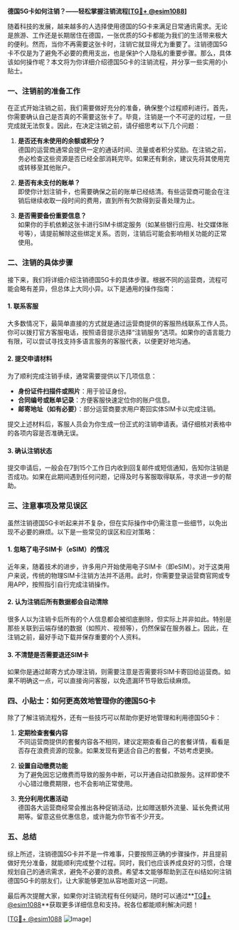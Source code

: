 **德国5G卡如何注销？——轻松掌握注销流程[[TG💪+ @esim1088](https://t.me/s/esim1088)]**

随着科技的发展，越来越多的人选择使用德国的5G卡来满足日常通讯需求。无论是旅游、工作还是长期居住在德国，一张优质的5G卡都能为我们的生活带来极大的便利。然而，当你不再需要这张卡时，注销它就显得尤为重要了。注销德国5G卡不仅是为了避免不必要的费用支出，也是保护个人隐私的重要步骤。那么，具体该如何操作呢？本文将为你详细介绍德国5G卡的注销流程，并分享一些实用的小贴士。

### 一、注销前的准备工作

在正式开始注销之前，我们需要做好充分的准备，确保整个过程顺利进行。首先，你需要确认自己是否真的不需要这张卡了。毕竟，注销是一个不可逆的过程，一旦完成就无法恢复。因此，在决定注销之前，请仔细思考以下几个问题：

1. **是否还有未使用的余额或积分？**  
   德国的运营商通常会提供一定的通话时间、流量或者积分奖励。在注销之前，务必检查这些资源是否已经全部消耗完毕。如果还有剩余，建议先将其使用完或转移至其他账户。

2. **是否有未支付的账单？**  
   即使你计划注销卡，也需要确保之前的账单已经结清。有些运营商可能会在注销后继续收取一段时间的费用，直到所有欠款得到妥善处理为止。

3. **是否需要备份重要信息？**  
   如果你的手机依赖这张卡进行SIM卡绑定服务（如某些银行应用、社交媒体账号等），请提前解除这些绑定关系。否则，注销后可能会影响相关功能的正常使用。

### 二、注销的具体步骤

接下来，我们将详细介绍注销德国5G卡的具体步骤。根据不同的运营商，流程可能会略有差异，但总体上大同小异。以下是通用的操作指南：

#### 1. 联系客服
大多数情况下，最简单直接的方式就是通过运营商提供的客服热线联系工作人员。你可以拨打官方客服电话，按照语音提示选择“注销服务”选项。如果你的语言能力有限，可以尝试寻找支持多语言服务的客服代表，以便更好地沟通。

#### 2. 提交申请材料
为了顺利完成注销手续，通常需要提供以下几项信息：
- **身份证件扫描件或照片**：用于验证身份。
- **合同编号或账单记录**：方便客服快速定位你的账户信息。
- **邮寄地址（如有必要）**：部分运营商要求用户寄回实体SIM卡以完成注销。

提交上述材料后，客服人员会为你生成一份正式的注销申请表。请仔细核对表格中的各项内容是否准确无误。

#### 3. 确认注销状态
提交申请后，一般会在7到15个工作日内收到回复邮件或短信通知，告知你注销是否成功。如果在此期间遇到任何问题，记得及时与客服取得联系，寻求进一步的帮助。

### 三、注意事项及常见误区

虽然注销德国5G卡听起来并不复杂，但在实际操作中仍需注意一些细节，以免出现不必要的麻烦。以下是一些常见的误区和应对策略：

#### 1. 忽略了电子SIM卡（eSIM）的情况
近年来，随着技术的进步，许多用户开始使用电子SIM卡（即eSIM）。对于这类用户来说，传统的物理SIM卡注销方法并不适用。此时，你需要登录运营商官网或专用APP，按照指引自行完成注销操作。

#### 2. 认为注销后所有数据都会自动清除
很多人以为注销卡后所有的个人信息都会被彻底删除，但实际上并非如此。特别是那些关联到云端存储的数据（如照片、视频等），仍然保留在服务器上。因此，在注销之前，最好手动下载并保存重要的个人资料。

#### 3. 不清楚是否需要退还SIM卡
如果你是通过邮寄方式办理注销，则需要注意是否需要将SIM卡寄回给运营商。如果不明确这一点，可以直接询问客服，以免遗漏环节导致后续麻烦。

### 四、小贴士：如何更高效地管理你的德国5G卡

除了了解注销流程外，还有一些技巧可以帮助你更好地管理和利用德国5G卡：

1. **定期检查套餐内容**  
   不同运营商提供的套餐内容各不相同，建议定期查看自己的套餐详情，看看是否存在浪费资源的现象。如果发现有更适合自己的套餐，不妨考虑更换。

2. **设置自动缴费功能**  
   为了避免因忘记缴费而导致的服务中断，可以开通自动扣款服务。这样即使不小心错过缴费期限，也不会影响正常使用。

3. **充分利用优惠活动**  
   德国各大运营商经常会推出各种促销活动，比如赠送额外流量、延长免费试用期等。留意这些优惠信息，或许能为你节省不少开支。

### 五、总结

综上所述，注销德国5G卡并不是一件难事，只要按照正确的步骤操作，并且提前做好充分准备，就能顺利完成整个过程。同时，我们也应该养成良好的习惯，合理规划自己的通讯需求，避免不必要的浪费。希望本文能够帮助到正在纠结如何注销德国5G卡的朋友们，让大家能够更加从容地面对这一问题。

最后再次提醒大家，如果你对注销流程有任何疑问，随时可以通过**[TG💪+ @esim1088](https://t.me/s/esim1088)**获取更多详细信息和支持。祝各位都能顺利解决问题！

[[TG💪+ @esim1088](https://t.me/s/esim1088) ![Image](https://i.postimg.cc/4NQfJmqS/Snipaste-2025-05-13-00-14-12.png)]